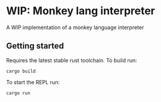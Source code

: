# WIP: Monkey lang interpreter
A WIP implementation of a monkey language interpreter

## Getting started
Requires the latest stable rust toolchain.
To build run:
```
cargo build
```

To start the REPL run:
```
cargo run
```
